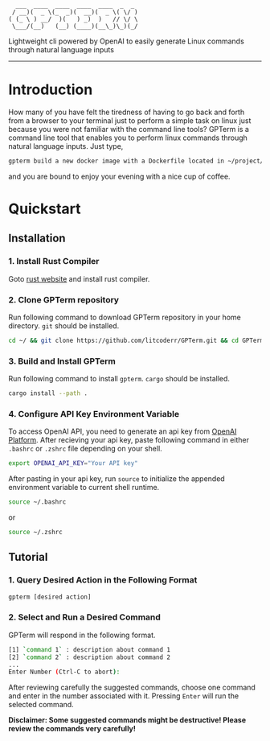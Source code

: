 ```plaintext
  ___  ____  ____  ____  ____  _  _ 
 / __)(  _ \(_  _)(  __)(  _ \( \/ )
( (_ \ ) __/  )(   ) _)  )   // \/ \
 \___/(__)   (__) (____)(__\_)\_)(_/
```

Lightweight cli powered by OpenAI to easily generate Linux commands through natural language inputs

---

# Introduction

How many of you have felt the tiredness of having to go back and forth from a browser to your terminal just to perform a simple task on linux just because you were not familiar with the command line tools? GPTerm is a command line tool that enables you to perform linux commands through natural language inputs. Just type,

```bash
gpterm build a new docker image with a Dockerfile located in ~/project/dockerfile/ named someone/my_awesome_image:latest
```

and you are bound to enjoy your evening with a nice cup of coffee.

# Quickstart

## Installation

### 1. Install Rust Compiler

Goto [rust website](https://www.rust-lang.org/tools/install) and install rust compiler.

### 2. Clone GPTerm repository

Run following command to download GPTerm repository in your home directory. `git` should be installed.

```bash
cd ~/ && git clone https://github.com/litcoderr/GPTerm.git && cd GPTerm/gpterm
```

### 3. Build and Install GPTerm

Run following command to install `gpterm`. `cargo` should be installed.

```bash
cargo install --path .
```

### 4. Configure API Key Environment Variable

To access OpenAI API, you need to generate an api key from [OpenAI Platform](https://platform.openai.com/docs/overview). After recieving your api key, paste following command in either `.bashrc` or `.zshrc` file depending on your shell.

```bash
export OPENAI_API_KEY="Your API key"
```

After pasting in your api key, run `source` to initialize the appended environment variable to current shell runtime.

```bash
source ~/.bashrc
```

or

```bash
source ~/.zshrc
```

## Tutorial

### 1. Query Desired Action in the Following Format

```bash
gpterm [desired action]
```

### 2. Select and Run a Desired Command

GPTerm will respond in the following format.

```bash
[1] `command 1` : description about command 1
[2] `command 2` : description about command 2
...
Enter Number (Ctrl-C to abort): 
```

After reviewing carefully the suggested commands, choose one command and enter in the number associated with it. Pressing `Enter` will run the selected command.

**Disclaimer: Some suggested commands might be destructive! Please review the commands very carefully!**

